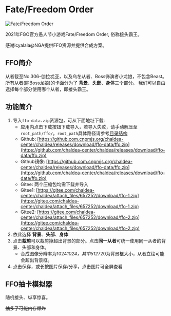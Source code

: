 # Fate/Freedom Order

![Fate/Freedom Order](https://news.fate-go.jp/wp-content/uploads/2021/ffo_cp_xikad/top_banner.png)

2021年FGO官方愚人节小游戏Fate/Freedom Order, 俗称接头霸王。

感谢icyalala@NGA提供FFO资源并提供合成方案。

## FFO简介
从者截至No.306-伽拉忒亚，以及乌冬从者、Boss饰演者小龙娘，不包含Beast。
所有从者(除Boss龙娘)的卡面分为了 **背景**、**头部**、**身体**三个部分。
我们可以自由选择每个部分使用哪个从者，即接头霸王。

## 功能简介

1. 导入`ffo-data.zip`资源包，可从下面地址下载:
    - 应用内点击下载按钮下载导入，若导入失败，请手动解压至`root_path/ffo/`。`root_path`具体路径请参考[目录结构](./app_setting.md#应用数据)
    - Github: [https://github.com.cnpmjs.org/chaldea-center/chaldea/releases/download/ffo-data/ffo.zip](https://github.com/chaldea-center/chaldea/releases/download/ffo-data/ffo.zip)
    - Github镜像: [https://github.com.cnpmjs.org/chaldea-center/chaldea/releases/download/ffo-data/ffo.zip](https://github.com/chaldea-center/chaldea/releases/download/ffo-data/ffo.zip)
    - Gitee: 两个压缩包均需下载并导入
    - Gitee1: [https://gitee.com/chaldea-center/chaldea/attach_files/657252/download/ffo-1.zip](https://gitee.com/chaldea-center/chaldea/attach_files/657252/download/ffo-1.zip)
    - Gitee2: [https://gitee.com/chaldea-center/chaldea/attach_files/657252/download/ffo-2.zip](https://gitee.com/chaldea-center/chaldea/attach_files/657252/download/ffo-2.zip)
2. 依此选择 **背景**、**头部**、**身体**
3. 点击**裁剪**可以裁剪掉超出背景的部分。点击**同一从者**可统一使用同一从者的背景、头部和身体。
    - 合成图像分辨率为1024*1024，其中512*720为背景框大小，从者立绘可能会超出背景框。
4. 点击保存，或长按图片保存/分享，点击图片可全屏查看

## FFO抽卡模拟器

随机接头、纵享惊喜。

~~抽多了可能内存爆炸~~
